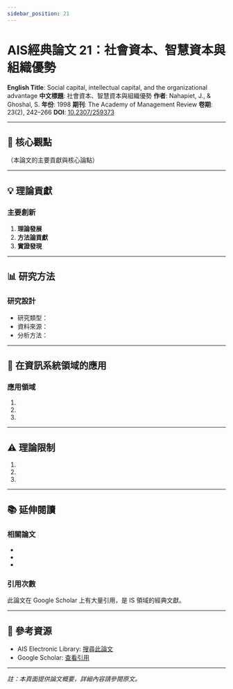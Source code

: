 ```yaml
---
sidebar_position: 21
---
```


# AIS經典論文 21：社會資本、智慧資本與組織優勢

**English Title**: Social capital, intellectual capital, and the organizational advantage
**中文標題**: 社會資本、智慧資本與組織優勢
**作者**: Nahapiet, J., & Ghoshal, S.
**年份**: 1998
**期刊**: The Academy of Management Review
**卷期**: 23(2), 242–266
**DOI**: [10.2307/259373](https://doi.org/10.2307/259373)

---

## 📌 核心觀點

（本論文的主要貢獻與核心論點）

---

## 💡 理論貢獻

### 主要創新

1. **理論發展**
2. **方法論貢獻**
3. **實證發現**

---

## 📊 研究方法

### 研究設計

- 研究類型：
- 資料來源：
- 分析方法：

---

## 🎯 在資訊系統領域的應用

### 應用領域

1.
2.
3.

---

## ⚠️ 理論限制

1.
2.
3.

---

## 📚 延伸閱讀

### 相關論文

-
-
-

### 引用次數

此論文在 Google Scholar 上有大量引用，是 IS 領域的經典文獻。

---

## 🔗 參考資源

- AIS Electronic Library: [搜尋此論文](https://aisel.aisnet.org/)
- Google Scholar: [查看引用](https://scholar.google.com/)

---

*註：本頁面提供論文概要，詳細內容請參閱原文。*
